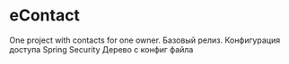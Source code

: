 # eContact
One project with contacts for one owner.
Базовый релиз.
Конфигурация доступа Spring Security
Дерево с конфиг файла
